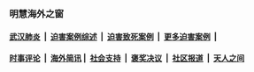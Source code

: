 
### 明慧海外之窗

####  [武汉肺炎](indexes/365.md?t=04181401) &nbsp;|&nbsp;  [迫害案例综述](indexes/328.md?t=04181401) &nbsp;|&nbsp; [迫害致死案例](indexes/277.md?t=04181401)  &nbsp;|&nbsp; [更多迫害案例](indexes/81.md?t=04181401)  &nbsp;|&nbsp; 
####  [时事评论](indexes/19.md?t=04181401) &nbsp;|&nbsp; [海外简讯](indexes/245.md?t=04181401)&nbsp;|&nbsp;  [社会支持](indexes/140.md?t=04181401) &nbsp;|&nbsp; [褒奖决议](indexes/282.md?t=04181401) &nbsp;|&nbsp; [社区报道](indexes/91.md?t=04181401)  &nbsp;|&nbsp; [天人之间](indexes/78.md?t=04181401) 

